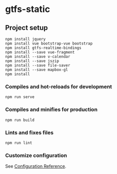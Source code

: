 # gtfs-static

## Project setup
```
npm install jquery
npm install vue bootstrap-vue bootstrap
npm install gtfs-realtime-bindings
npm install --save vue-fragment
npm install --save v-calendar
npm install --save jszip
npm install --save file-saver
npm install --save mapbox-gl
npm install
```

### Compiles and hot-reloads for development
```
npm run serve
```

### Compiles and minifies for production
```
npm run build
```

### Lints and fixes files
```
npm run lint
```

### Customize configuration
See [Configuration Reference](https://cli.vuejs.org/config/).

